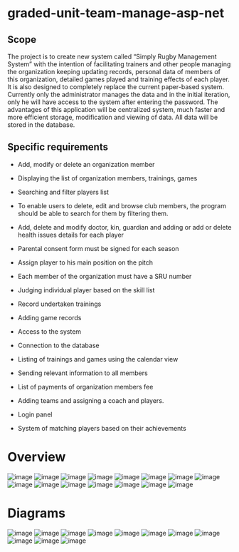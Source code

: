 # graded-unit-team-manage-asp-net

## Scope
The project is to create new system called “Simply Rugby Management System” with the intention of facilitating trainers and other people managing the organization keeping updating records, personal data of members of this organization, detailed games played and training effects of each player. It is also designed to completely replace the current paper-based system. Currently only the administrator manages the data and in the initial iteration, only he will have access to the system after entering the password. The advantages of this application will be centralized system, much faster and more efficient storage, modification and viewing of data. All data will be stored in the database. 

## Specific requirements
- Add, modify or delete an organization member
-	Displaying the list of organization members, trainings, games
-	Searching and filter players list
-	To enable users to delete, edit and browse club members, the program should be able to search for them by filtering them.
-	Add, delete and modify doctor, kin, guardian and adding or add or delete health issues details for each player 
-	Parental consent form must be signed for each season
-	Assign player to his main position on the pitch
-	Each member of the organization must have a SRU number
-	Judging individual player based on the skill list
-	Record undertaken trainings
-	Adding game records
-	Access to the system
-	Connection to the database

- Listing of trainings and games using the calendar view 
- Sending relevant information to all members
- List of payments of organization members fee
- Adding teams and assigning a coach and players.
- Login panel
- System of matching players based on their achievements

# Overview
![image](https://user-images.githubusercontent.com/28375942/136119923-ae745c55-7214-469d-8524-69275110d690.png)
![image](https://user-images.githubusercontent.com/28375942/136119939-6e9396b2-ae11-4898-a07a-831bbc06875a.png)
![image](https://user-images.githubusercontent.com/28375942/136119944-89addade-3ff9-4425-b838-338d3cf8609a.png)
![image](https://user-images.githubusercontent.com/28375942/136119947-beed072c-6021-4d9d-91f7-0a51a63d82d3.png)
![image](https://user-images.githubusercontent.com/28375942/136119956-907698db-cb19-4dc6-8f03-918808e783cd.png)
![image](https://user-images.githubusercontent.com/28375942/136119972-90eeb360-5f25-47e3-bb56-ab47084886f6.png)
![image](https://user-images.githubusercontent.com/28375942/136119976-f3a702b5-76fb-4030-8547-543b27635bf4.png)
![image](https://user-images.githubusercontent.com/28375942/136119979-03507848-f1f1-494b-b0d1-d81f6d7c1992.png)
![image](https://user-images.githubusercontent.com/28375942/136119985-ec72d811-ad7c-4c8d-bd7d-0f7d274ad0b4.png)
![image](https://user-images.githubusercontent.com/28375942/136119992-5bc97c06-235c-43fc-a305-f2cda48d4199.png)
![image](https://user-images.githubusercontent.com/28375942/136120003-36074119-f411-4c1f-9018-90d743eaaee3.png)
![image](https://user-images.githubusercontent.com/28375942/136120008-332cc399-390f-44bd-b551-47e60b4d9170.png)
![image](https://user-images.githubusercontent.com/28375942/136120016-8157f48e-5dce-48da-b351-c4a0edf30816.png)
![image](https://user-images.githubusercontent.com/28375942/136120024-99a74da9-3219-40e1-905c-b5fc7b4892a9.png)
![image](https://user-images.githubusercontent.com/28375942/136120029-ba51d302-9e6d-47c6-9d1a-645adf15a294.png)


# Diagrams
![image](https://user-images.githubusercontent.com/28375942/136119747-d1d53d07-28ea-4b60-8d23-5488462010aa.png)
![image](https://user-images.githubusercontent.com/28375942/136119765-4ded2326-061d-4da5-bc86-499753de738d.png)
![image](https://user-images.githubusercontent.com/28375942/136119770-3dd55500-324d-412c-95dc-8b305a4bb63c.png)
![image](https://user-images.githubusercontent.com/28375942/136119779-e21b5b6d-f018-4ca9-b7fe-4b4997c1e25d.png)
![image](https://user-images.githubusercontent.com/28375942/136119786-5b6f1f6d-e477-402e-ae57-9ac4b72d8e38.png)
![image](https://user-images.githubusercontent.com/28375942/136119792-5d5604d9-5906-45d6-aebc-1cf0547d0a74.png)
![image](https://user-images.githubusercontent.com/28375942/136119797-4afb9ea1-cc1d-4e63-9e6e-1ec758765161.png)
![image](https://user-images.githubusercontent.com/28375942/136119801-50384aa4-e2ce-4771-9a91-6bbe7a8d8c6d.png)
![image](https://user-images.githubusercontent.com/28375942/136119804-ded76f8f-adb9-4585-84b5-d20f29235f5a.png)
![image](https://user-images.githubusercontent.com/28375942/136119814-ea12749f-01b5-48c1-b9fe-db5bc0c4fcdd.png)
![image](https://user-images.githubusercontent.com/28375942/136119832-7c924a1b-1b26-43eb-adbe-3d19f47c33a4.png)


